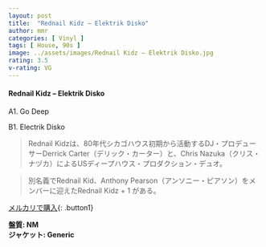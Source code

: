 ```yaml
---
layout: post
title:  "Rednail Kidz – Elektrik Disko"
author: mmr
categories: [ Vinyl ]
tags: [ House, 90s ]
image: ../assets/images/Rednail Kidz – Elektrik Disko.jpg
rating: 3.5
v-rating: VG
---
```


#### Rednail Kidz – Elektrik Disko

A1. Go Deep

B1. Electrik Disko

> Rednail Kidzは、80年代シカゴハウス初期から活動するDJ・プロデューサーDerrick Carter（デリック・カーター）と、Chris Nazuka（クリス・ナヅカ）によるUSディープハウス・プロダクション・デュオ。

> 別名義でRednail Kid、Anthony Pearson（アンソニー・ピアソン）をメンバーに迎えたRednail Kidz + 1 がある。

[メルカリで購入](https://jp.mercari.com/item/m20845429230){: .button1}

<div class="mt-4 mb-4 d-flex align-items-center">
<strong class="mr-1">盤質: NM</strong>
</div>
<div class="mt-4 mb-4 d-flex align-items-center">
<strong class="mr-1">ジャケット: Generic</strong>
</div>
